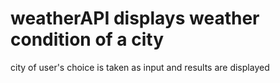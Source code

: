 # weatherAPI displays weather condition of a city 
city of user's choice is  taken as input and results are displayed
